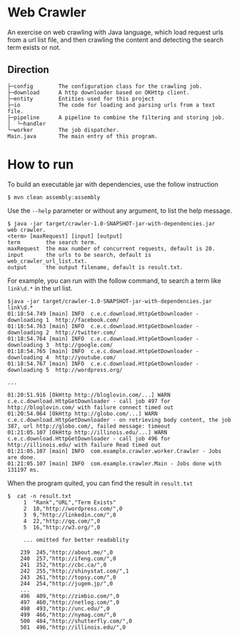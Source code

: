 # Web Crawler

An exercise on web crawling with Java language, which load request urls from a url list file, and then
crawling the content and detecting the search term exists or not.

## Direction

```text
├─config        The configuration class for the crawling job.
├─download      A http downloader based on OKHttp client.
├─entity        Entities used for this project
├─io            The code for loading and parsing urls from a text file.
├─pipeline      A pipeline to combine the filtering and storing job.
│  └─handler
└─worker        The job dispatcher.
Main.java       The main entry of this program.
```

# How to run
To build an executable jar with dependencies, use the follow instruction
```shell
$ mvn clean assembly:assembly
```

Use the `--help` parameter or without any argument, to list the help message.
```shell
$ java -jar target/crawler-1.0-SNAPSHOT-jar-with-dependencies.jar
web crawler.
<term> [maxRequest] [input] [output]
term		the search term.
maxRequest	the max number of concurrent requests, default is 20.
input		the urls to be search, default is web_crawler_url_list.txt.
output		the output filename, default is result.txt.
```

For example, you can run with the follow command, to search a term like `link\d.*` in the url list.
```shell
$java -jar target/crawler-1.0-SNAPSHOT-jar-with-dependencies.jar link\d.*
01:18:54.749 [main] INFO  c.e.c.download.HttpGetDownloader - downloading 1  http://facebook.com/
01:18:54.763 [main] INFO  c.e.c.download.HttpGetDownloader - downloading 2  http://twitter.com/
01:18:54.764 [main] INFO  c.e.c.download.HttpGetDownloader - downloading 3  http://google.com/
01:18:54.765 [main] INFO  c.e.c.download.HttpGetDownloader - downloading 4  http://youtube.com/
01:18:54.767 [main] INFO  c.e.c.download.HttpGetDownloader - downloading 5  http://wordpress.org/

...

01:20:51.916 [OkHttp http://bloglovin.com/...] WARN  c.e.c.download.HttpGetDownloader - call job 497 for http://bloglovin.com/ with failure connect timed out
01:20:54.064 [OkHttp http://globo.com/...] WARN  c.e.c.download.HttpGetDownloader - on retrieving body content, the job 387, url http://globo.com/, failed message: timeout
01:21:05.107 [OkHttp http://illinois.edu/...] WARN  c.e.c.download.HttpGetDownloader - call job 496 for http://illinois.edu/ with failure Read timed out
01:21:05.107 [main] INFO  com.example.crawler.worker.Crawler - Jobs are done.
01:21:05.107 [main] INFO  com.example.crawler.Main - Jobs done with 131197 ms.
```
When the program quited,  you can find the result in `result.txt`
```shell
$  cat -n result.txt
     1  "Rank","URL","Term Exists"
     2  10,"http://wordpress.com/",0
     3  9,"http://linkedin.com/",0
     4  22,"http://qq.com/",0
     5  16,"http://w3.org/",0
     
     ... omitted for better readablity
     
    239  245,"http://about.me/",0
    240  257,"http://ifeng.com/",0
    241  252,"http://cbc.ca/",0
    242  255,"http://shinystat.com/",1
    243  261,"http://topsy.com/",0
    244  254,"http://jugem.jp/",0
    ...
    496  409,"http://zimbio.com/",0
    497  460,"http://netlog.com/",0
    498  493,"http://unc.edu/",0
    499  466,"http://nymag.com/",0
    500  484,"http://shutterfly.com/",0
    501  496,"http://illinois.edu/",0
```
